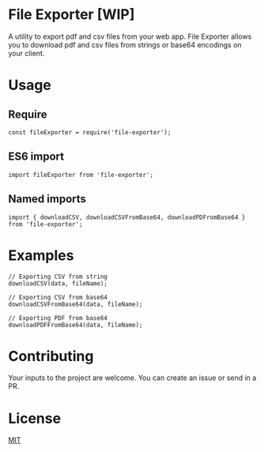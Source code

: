 # File Exporter [WIP]

A utility to export pdf and csv files from your web app. File Exporter allows you to download pdf and csv files from strings or base64 encodings on your client.

# Usage

## Require

```
const fileExporter = require('file-exporter');
```

## ES6 import

```
import fileExporter from 'file-exporter';
```

## Named imports

```
import { downloadCSV, downloadCSVFromBase64, downloadPDFromBase64 } from 'file-exporter';
```

# Examples

```
// Exporting CSV from string
downloadCSV(data, fileName);

// Exporting CSV from base64
downloadCSVFromBase64(data, fileName);

// Exporting PDF from base64
downloadPDFFromBase64(data, fileName);
```

# Contributing

Your inputs to the project are welcome. You can create an issue or send in a PR.

# License

[MIT](https://github.com/aviskarkc10/file-exporter/blob/master/LICENSE)

